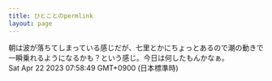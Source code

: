 ```yaml
---
title: ひとことのpermlink
layout: page
---
```

<div class="box" dt="1682117929776">
  朝は波が落ちてしまっている感じだが、七里とかにちょっとあるので潮の動きで一瞬乗れるようになるかも？という感じ。今日は何したもんかなぁ。
  <div class="content is-small">Sat Apr 22 2023 07:58:49 GMT+0900 (日本標準時)</div>
</div>